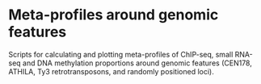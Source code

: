# Meta-profiles around genomic features

Scripts for calculating and plotting meta-profiles of ChIP-seq, small RNA-seq and DNA methylation proportions around genomic features (CEN178, ATHILA, Ty3 retrotransposons, and randomly positioned loci).

